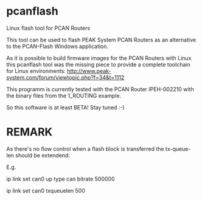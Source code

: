# pcanflash
Linux flash tool for PCAN Routers

This tool can be used to flash PEAK System PCAN Routers as an alternative to the PCAN-Flash Windows application.

As it is possible to build firmware images for the PCAN Routers with Linux this pcanflash tool was the missing piece to provide a complete toolchain for Linux environments:
http://www.peak-system.com/forum/viewtopic.php?f=34&t=1112

This programm is currently tested with the PCAN Router IPEH-002210 with the binary files from the 1_ROUTING example.

So this software is at least BETA! Stay tuned :-)

# REMARK

As there's no flow control when a flash block is transferred the tx-queue-len should be extendend:

E.g.

ip link set can0 up type can bitrate 500000

ip link set can0 txqueuelen 500
